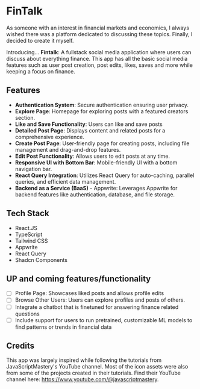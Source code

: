 # FinTalk

As someone with an interest in financial markets and economics, I always wished there was a platform dedicated to discussing these topics. Finally, I decided to create it myself. 

Introducing... **Fintalk**: A fullstack social media application where users can discuss about everything finance. This app has all the basic social media features such as user post creation, post edits, likes, saves and more while keeping a focus on finance.

## <a name="features"> Features</a>

* **Authentication System**: Secure authentication ensuring user privacy.
* **Explore Page**: Homepage for exploring posts with a featured creators section.
* **Like and Save Functionality**: Users can like and save posts
* **Detailed Post Page**: Displays content and related posts for a comprehensive experience.
* **Create Post Page**: User-friendly page for creating posts, including file management and drag-and-drop features.
* **Edit Post Functionality**: Allows users to edit posts at any time.
* **Responsive UI with Bottom Bar**: Mobile-friendly UI with a bottom navigation bar.
* **React Query Integration**: Utilizes React Query for auto-caching, parallel queries, and efficient data management.
* **Backend as a Service (BaaS)** - Appwrite: Leverages Appwrite for backend features like authentication, database, and file storage.

## <a name="tech-stack"> Tech Stack</a>

- React.JS
- TypeScript
- Tailwind CSS
- Appwrite
- React Query
- Shadcn Components

## UP and coming features/functionality
- [ ] Profile Page: Showcases liked posts and allows profile edits
- [ ] Browse Other Users: Users can explore profiles and posts of others.
- [ ] Integrate a chatbot that is finetuned for answering finance related questions
- [ ] Include support for users to run pretrained, customizable ML models to find patterns or trends in financial data

## Credits
This app was largely inspired while following the tutorials from JavaScriptMastery's YouTube channel. Most of the icon assets were also from some of the projects created in their tutorials. Find their YouTube channel here: https://www.youtube.com/@javascriptmastery.
